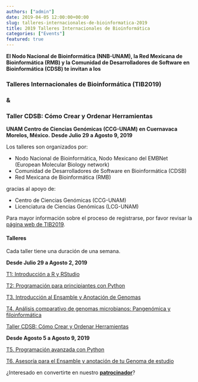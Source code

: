 ```yaml
---
authors: ["admin"]
date: 2019-04-05 12:00:00+00:00
slug: talleres-internacionales-de-bioinformatica-2019
title: 2019 Talleres Internacionales de Bioinformática
categories: ["Events"]
featured: true
---
```


**El Nodo Nacional de Bioinformática (NNB-UNAM), la Red Mexicana de Bioinformática (RMB) y la Comunidad de Desarrolladores de Software en Bioinformática (CDSB) te invitan a los**

### Talleres Internacionales de Bioinformática (TIB2019)
### &
### Taller CDSB: Cómo Crear y Ordenar Herramientas 

**UNAM Centro de Ciencias Genómicas (CCG-UNAM) en Cuernavaca Morelos, México.**
**Desde Julio 29 a Agosto 9, 2019**


Los talleres son organizados por:
 	
* Nodo Nacional de Bioinformática, Nodo Mexicano del EMBNet (European Molecular Biology network) 	
* Comunidad de Desarrolladores de Software en Bioinformática (CDSB)
* Red Mexicana de Bioinformática (RMB)
  
 
gracias al apoyo de:

* Centro de Ciencias Genómicas (CCG-UNAM)
* Licenciatura de Ciencias Genómicas (LCG-UNAM)


Para mayor información sobre el proceso de registrarse, por favor revisar la [página web de TIB2019](http://congresos.nnb.unam.mx/TIB2019/).


#### Talleres

Cada taller tiene una duración de una semana.


**Desde Julio 29 a Agosto 2, 2019**

[T1: Introducción a R y RStudio](http://congresos.nnb.unam.mx/TIB2019/t1-introduccion-a-r-y-r-studio)

[T2: Programación para principiantes con Python](http://congresos.nnb.unam.mx/TIB2019/t2-programacion-para-principiantes-con-python)

[T3. Introducción al Ensamble y Anotación de Genomas](http://congresos.nnb.unam.mx/TIB2019/t3-introduccion-al-ensamble-y-anotacion-de-genomas/)

[T4. Análisis comparativo de genomas microbianos: Pangenómica y filoinformática](http://congresos.nnb.unam.mx/TIB2019/t4-analisis-comparativo-de-genomas-microbianos-pangenomica-y-filoinformatica/)

[Taller CDSB: Cómo Crear y Ordenar Herramientas]()

**Desde Agosto 5 a Agosto 9, 2019**

[T5. Programación avanzada con Python](http://congresos.nnb.unam.mx/TIB2019/t5-programacion-avanzada-con-python)

[T6. Asesoría para el Ensamble y anotación de tu Genoma de estudio](http://congresos.nnb.unam.mx/TIB2019/t6-asesoria-para-el-ensamble-y-anotacion-de-tu-genoma-de-estudio/)



¿Interesado en convertirte en nuestro [**patrocinador**](../../niveles-de-patrocinio/)?